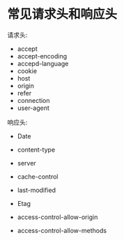 # 常见请求头和响应头

请求头:

- accept
- accept-encoding
- accepd-language
- cookie
- host
- origin
- refer
- connection
- user-agent

响应头:

- Date
- content-type
- server

- cache-control
- last-modified
- Etag
- access-control-allow-origin
- access-control-allow-methods